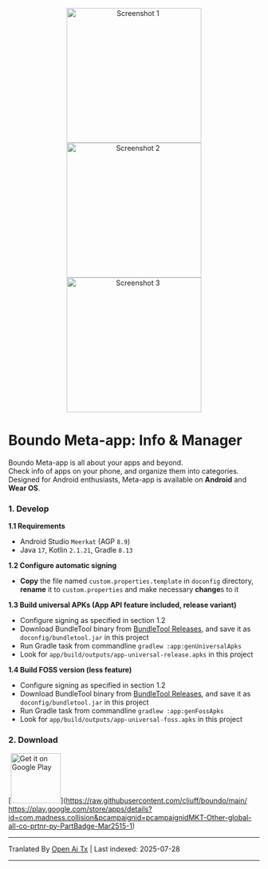 <p align="center">
  <img src="https://raw.githubusercontent.com/cliuff/boundo/main/doconfig/markdown/shot1.png" width="270" alt="Screenshot 1">
  <img src="https://raw.githubusercontent.com/cliuff/boundo/main/doconfig/markdown/shot2.png" width="270" alt="Screenshot 2">
  <img src="https://raw.githubusercontent.com/cliuff/boundo/main/doconfig/markdown/shot3.png" width="270" alt="Screenshot 3">
</p>

# Boundo Meta-app: Info & Manager

Boundo Meta-app is all about your apps and beyond.  
Check info of apps on your phone, and organize them into categories.  
Designed for Android enthusiasts, Meta-app is available on **Android** and **Wear OS**.

### 1. Develop
**1.1 Requirements**
- Android Studio `Meerkat` (AGP `8.9`)
- Java `17`, Kotlin `2.1.21`, Gradle `8.13`

**1.2 Configure automatic signing**
- **Copy** the file named `custom.properties.template` in `doconfig` directory,
  **rename** it to `custom.properties` and make necessary **change**s to it

**1.3 Build universal APKs (App API feature included, release variant)**
- Configure signing as specified in section 1.2
- Download BundleTool binary from [BundleTool Releases](https://github.com/google/bundletool/releases),
  and save it as `doconfig/bundletool.jar` in this project
- Run Gradle task from commandline `gradlew :app:genUniversalApks`
- Look for `app/build/outputs/app-universal-release.apks` in this project

**1.4 Build FOSS version (less feature)**
- Configure signing as specified in section 1.2
- Download BundleTool binary from [BundleTool Releases](https://github.com/google/bundletool/releases),
  and save it as `doconfig/bundletool.jar` in this project
- Run Gradle task from commandline `gradlew :app:genFossApks`
- Look for `app/build/outputs/app-universal-foss.apks` in this project

### 2. Download
[<img alt='Get it on Google Play' src='https://play.google.com/intl/en_us/badges/static/images/badges/en_badge_web_generic.png' height='100'/>](https://raw.githubusercontent.com/cliuff/boundo/main/
https://play.google.com/store/apps/details?id=com.madness.collision&pcampaignid=pcampaignidMKT-Other-global-all-co-prtnr-py-PartBadge-Mar2515-1)


---

Tranlated By [Open Ai Tx](https://github.com/OpenAiTx/OpenAiTx) | Last indexed: 2025-07-28

---
